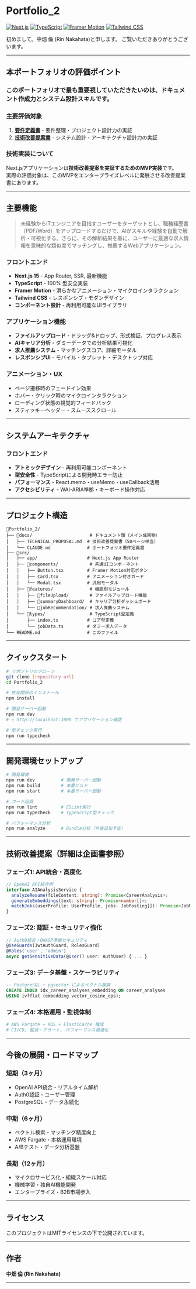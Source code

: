#  Portfolio_2

[![Next.js](https://img.shields.io/badge/Next.js-15.5.2-000000?style=flat&logo=next.js&logoColor=white)](https://nextjs.org/)
[![TypeScript](https://img.shields.io/badge/TypeScript-5.1.6-3178C6?style=flat&logo=typescript&logoColor=white)](https://www.typescriptlang.org/)
[![Framer Motion](https://img.shields.io/badge/Framer%20Motion-12.23-0055FF?style=flat&logo=framer&logoColor=white)](https://www.framer.com/motion/)
[![Tailwind CSS](https://img.shields.io/badge/Tailwind%20CSS-3.4.3-38B2AC?style=flat&logo=tailwind-css&logoColor=white)](https://tailwindcss.com/)

初めまして。中畑 倫 (Rin Nakahata)と申します。
ご覧いただきありがとうございます。

---

## 本ポートフォリオの評価ポイント

 ### **このポートフォリオで最も重要視していただきたいのは、ドキュメント作成力とシステム設計スキルです。**

### **主要評価対象**
1. **[要件定義書](./docs/Requirements%20Definition.md)** - 要件整理・プロジェクト設計力の実証
2. **[技術改善提案書](./docs/Technical_Proposal.md)** - システム設計・アーキテクチャ設計力の実証

### **技術実装について**
Next.jsアプリケーションは**技術改善提案を実証するためのMVP実装**です。  
実際の評価対象は、このMVPをエンタープライズレベルに発展させる改善提案書にあります。


---

## 主要機能

>未経験からITエンジニアを目指すユーザーをターゲットとし、職務経歴書（PDF/Word）をアップロードするだけで、AIがスキルや経験を自動で解析・可視化する。さらに、その解析結果を基に、ユーザーに最適な求人情報を意味的な類似度でマッチングし、推薦するWebアプリケーション。

### **フロントエンド**
- **Next.js 15** - App Router, SSR, 最新機能
- **TypeScript** - 100% 型安全実装
- **Framer Motion** - 滑らかなアニメーション・マイクロインタラクション
- **Tailwind CSS** - レスポンシブ・モダンデザイン
- **コンポーネント設計** - 再利用可能なUIライブラリ

### **アプリケーション機能**
- **ファイルアップロード** - ドラッグ&ドロップ、形式検証、プログレス表示
- **AIキャリア分析** - ダミーデータでの分析結果可視化
- **求人推薦システム** - マッチングスコア、詳細モーダル
- **レスポンシブUI** - モバイル・タブレット・デスクトップ対応

### **アニメーション・UX**
- ページ遷移時のフェードイン効果
- ホバー・クリック時のマイクロインタラクション
- ローディング状態の視覚的フィードバック
- スティッキーヘッダー・スムーススクロール

---

## システムアーキテクチャ

### **フロントエンド**
- **アトミックデザイン** - 再利用可能コンポーネント
- **型安全性** - TypeScriptによる開発時エラー防止
- **パフォーマンス** - React.memo・useMemo・useCallback活用
- **アクセシビリティ** - WAI-ARIA準拠・キーボード操作対応

---

## プロジェクト構造

```
📁Portfolio_2/
├── 📁docs/                      # ドキュメント類（メイン成果物）
│   ├── TECHNICAL_PROPOSAL.md  # 技術改善提案書（50ページ相当）
│   └── CLAUDE.md              # ポートフォリオ要件定義書
├── 📁src/
│   ├── app/                   # Next.js App Router
│   ├── 📁components/            # 共通UIコンポーネント
│   │   ├── Button.tsx         # Framer Motion対応ボタン
│   │   ├── Card.tsx           # アニメーション付きカード
│   │   └── Modal.tsx          # 汎用モーダル
│   ├── 📁features/              # 機能別モジュール
│   │   ├── 📁fileUpload/        # ファイルアップロード機能
│   │   ├── 📁summaryDashboard/  # キャリア分析ダッシュボード
│   │   └── 📁jobRecommendation/ # 求人推薦システム
│   └── 📁types/                 # TypeScript型定義
│       ├── index.ts           # コア型定義
│       └── jobData.ts         # ダミー求人データ
└── README.md                  # このファイル
```

---

## クイックスタート

```bash
# リポジトリのクローン
git clone [repository-url]
cd Portfolio_2

# 依存関係のインストール
npm install

# 開発サーバー起動
npm run dev
# → http://localhost:3000 でアプリケーション確認

# 型チェック実行
npm run typecheck
```

---

## 開発環境セットアップ

```bash
# 開発環境
npm run dev          # 開発サーバー起動
npm run build        # 本番ビルド
npm run start        # 本番サーバー起動

# コード品質
npm run lint         # ESLint実行
npm run typecheck    # TypeScript型チェック

# パフォーマンス分析
npm run analyze      # Bundle分析（今後追加予定）
```

---

## 技術改善提案（詳細は企画書参照）

### **フェーズ1: API統合・高度化**
```typescript
// OpenAI API統合例
interface AIAnalysisService {
  analyzeResume(fileContent: string): Promise<CareerAnalysis>;
  generateEmbeddings(text: string): Promise<number[]>;
  matchJobs(userProfile: UserProfile, jobs: JobPosting[]): Promise<JobMatch[]>;
}
```

### **フェーズ2: 認証・セキュリティ強化**
```typescript
// Auth0統合・OWASP準拠セキュリティ
@UseGuards(JwtAuthGuard, RolesGuard)
@Roles('user', 'admin') 
async getSensitiveData(@User() user: AuthUser) { ... }
```

### **フェーズ3: データ基盤・スケーラビリティ**
```sql
-- PostgreSQL + pgvector によるベクトル検索
CREATE INDEX idx_career_analyses_embedding ON career_analyses 
USING ivfflat (embedding vector_cosine_ops);
```

### **フェーズ4: 本格運用・監視体制**
```yaml
# AWS Fargate + RDS + ElastiCache 構成
# CI/CD, 監視・アラート, パフォーマンス最適化
```

---

## 今後の展開・ロードマップ

### **短期（3ヶ月）**
- OpenAI API統合・リアルタイム解析
- Auth0認証・ユーザー管理
- PostgreSQL・データ永続化

### **中期（6ヶ月）**
- ベクトル検索・マッチング精度向上
- AWS Fargate・本格運用環境
- A/Bテスト・データ分析基盤

### **長期（12ヶ月）**
- マイクロサービス化・組織スケール対応
- 機械学習・独自AI機能開発
- エンタープライズ・B2B市場参入

---

##  ライセンス

このプロジェクトはMITライセンスの下で公開されています。

---

##  作者

**中畑 倫 (Rin Nakahata)**

---
